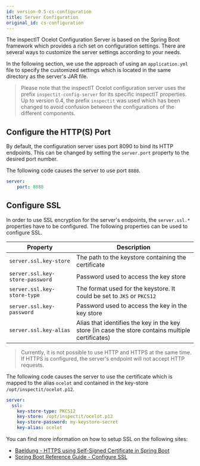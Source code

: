 ```yaml
---
id: version-0.5-cs-configuration
title: Server Configuration
original_id: cs-configuration
---
```


The inspectIT Ocelot Configuration Server is based on the Spring Boot framework which provides a rich set on configuration settings.
There are several ways to customize the server settings according to your needs.

In the following section, we use the approach of using an `application.yml` file to specify the customized settings which is located in the same directory as the server's JAR file.

> Please note that the inspectIT Ocelot configuration server uses the prefix `inspectit-config-server` for its specific inspectIT properties. Up to version 0.4, the prefix `inspectit` was used which has been changed to avoid confusion between the configurations of the different components.

## Configure the HTTP(S) Port

By default, the configuration server uses port 8090 to bind its HTTP endpoints.
This can be changed by setting the `server.port` property to the desired port number.

The following code causes the server to use port `8888`.
```YAML
server:
    port: 8888
```

## Configure SSL 

In order to use SSL encryption for the server's endpoints, the `server.ssl.*` properties have to be configured.
The following properties can be used to configure SSL.

| Property | Description |
| --- | --- |
| `server.ssl.key-store` | The path to the keystore containing the certificate |
| `server.ssl.key-store-password` | Password used to access the key store |
| `server.ssl.key-store-type` | The format used for the keystore. It could be set to `JKS` or `PKCS12` |
| `server.ssl.key-password` | Password used to access the key in the key store | 
| `server.ssl.key-alias` | Alias that identifies the key in the key store (in case the store contains multiple certificates) |

> Currently, it is not possible to use HTTP and HTTPS at the same time. If HTTPS is configured, the server's endpoint will not accept HTTP requests.

The following code causes the server to use the certificate which is mapped to the alias `ocelot` and contained in the key-store `/opt/inspectit/ocelot.p12`.

```YAML
server:
  ssl:
    key-store-type: PKCS12
    key-store: /opt/inspectit/ocelot.p12
    key-store-password: my-keystore-secret
    key-alias: ocelot
```

You can find more information on how to setup SSL on the following sites:
* [Baeldung - HTTPS using Self-Signed Certificate in Spring Boot](https://www.baeldung.com/spring-boot-https-self-signed-certificate)
* [Spring Boot Reference Guide - Configure SSL](https://docs.spring.io/spring-boot/docs/current/reference/htmlsingle/#howto-configure-ssl)